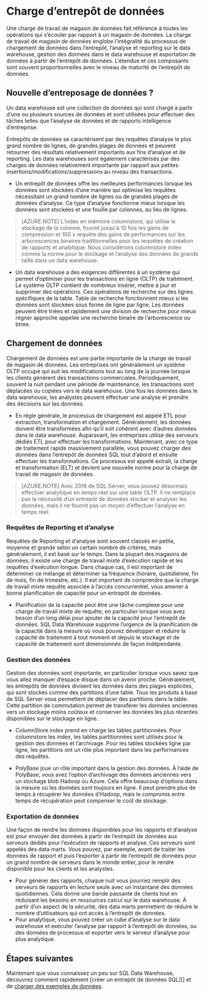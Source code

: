 <properties
   pageTitle="Charge d’entrepôt de données"
   description="L’élasticité du SQL Data Warehouse vous permet de développer, réduire ou suspendre la puissance de calcul à l’aide d’une échelle mobile d’unités d’entrepôt de données (DWUs). Cet article explique les métriques d’entrepôt de données et leur relation avec les DWUs. "
   services="sql-data-warehouse"
   documentationCenter="NA"
   authors="barbkess"
   manager="barbkess"
   editor=""/>

<tags
   ms.service="sql-data-warehouse"
   ms.devlang="NA"
   ms.topic="article"
   ms.tgt_pltfrm="NA"
   ms.workload="data-services"
   ms.date="07/25/2016"
   ms.author="barbkess;mausher;jrj;sonyama"/>


# <a name="data-warehouse-workload"></a>Charge d’entrepôt de données
Une charge de travail de magasin de données fait référence à toutes les opérations qui s’écouler par rapport à un magasin de données. La charge de travail de magasin de données englobe l’intégralité du processus de chargement de données dans l’entrepôt, l’analyse et reporting sur le data warehouse, gestion des données dans le data warehouse et exportation de données à partir de l’entrepôt de données. L’étendue et ces composants sont souvent proportionnelles avec le niveau de maturité de l’entrepôt de données.


## <a name="new-to-data-warehousing"></a>Nouvelle d’entreposage de données ?
Un data warehouse est une collection de données qui sont chargé à partir d’une ou plusieurs sources de données et sont utilisées pour effectuer des tâches telles que l’analyse de données et de rapports intelligence d’entreprise.

Entrepôts de données se caractérisent par des requêtes d’analyse le plus grand nombre de lignes, de grandes plages de données et peuvent retourner des résultats relativement importants aux fins d’analyse et de reporting. Les data warehouses sont également caractérisés par des charges de données relativement importante par rapport aux petites insertions/modifications/suppressions au niveau des transactions.

- Un entrepôt de données offre les meilleures performances lorsque les données sont stockées d’une manière qui optimise les requêtes nécessitant un grand nombre de lignes ou de grandes plages de données d’analyse. Ce type d’analyse fonctionne mieux lorsque les données sont stockées et une fouille par colonnes, au lieu de lignes.

>[AZURE.NOTE] L’index en mémoire columnstore, qui utilise le stockage de la colonne, fournit jusqu'à 10 fois les gains de compression et 100 x requête des gains de performances sur les arborescences binaires traditionnelles pour les requêtes de création de rapports et analytique. Nous considérons columnstore index comme la norme pour le stockage et l’analyse des données de grande taille dans un data warehouse.

- Un data warehouse a des exigences différentes à un système qui permet d’optimiser pour les transactions en ligne (OLTP) de traitement. Le système OLTP contient de nombreux insérer, mettre à jour et supprimer des opérations. Ces opérations de recherche sur des lignes spécifiques de la table. Table de recherche fonctionnent mieux si les données sont stockées sous forme de ligne par ligne. Les données peuvent être triées et rapidement une division de recherche pour mieux régner approche appelée une recherche binaire de l’arborescence ou btree.


## <a name="data-loading"></a>Chargement de données
Chargement de données est une partie importante de la charge de travail de magasin de données. Les entreprises ont généralement un système OLTP occupé qui suit les modifications tout au long de la journée lorsque les clients génèrent des transactions commerciales. Périodiquement, souvent la nuit pendant une période de maintenance, les transactions sont déplacées ou copiées vers le data warehouse. Une fois les données dans le data warehouse, les analystes peuvent effectuer une analyse et prendre des décisions sur les données.

- En règle générale, le processus de chargement est appelé ETL pour extraction, transformation et chargement. Généralement, les données doivent être transformées afin qu’il soit cohérent avec d’autres données dans le data warehouse. Auparavant, les entreprises utilisé des serveurs dédiés ETL pour effectuer les transformations. Maintenant, avec ce type de traitement rapide massivement parallèle, vous pouvez charger des données dans l’entrepôt de données SQL tout d’abord et ensuite effectuer les transformations. Ce processus est appelé extrait, la charge et transformation (ELT) et devient une nouvelle norme pour la charge de travail de magasin de données.

> [AZURE.NOTE] Avec 2016 de SQL Server, vous pouvez désormais effectuer analytique en temps réel sur une table OLTP. Il ne remplace pas la nécessité d’un entrepôt de données stocker et analyser les données, mais il ne fournit pas un moyen d’effectuer l’analyse en temps réel.

### <a name="reporting-and-analysis-queries"></a>Requêtes de Reporting et d’analyse
Requêtes de Reporting et d’analyse sont souvent classés en petite, moyenne et grande selon un certain nombre de critères, mais généralement, il est basé sur le temps. Dans la plupart des magasins de données, il existe une charge de travail mixte d’exécution rapide et les requêtes d’exécution longue. Dans chaque cas, il est important de déterminer ce mélange et déterminer sa fréquence (horaire, quotidienne, fin de mois, fin de trimestre, etc.). Il est important de comprendre que la charge de travail mixte requête associée à l’accès concurrentiel, vous amener à bonne planification de capacité pour un entrepôt de données.

- Planification de la capacité peut être une tâche complexe pour une charge de travail mixte de requête, en particulier lorsque vous avez besoin d’un long délai pour ajouter de la capacité pour l’entrepôt de données. SQL Data Warehouse supprime l’urgence de la planification de la capacité dans la mesure où vous pouvez développer et réduire la capacité de traitement à tout moment et depuis le stockage et de capacité de traitement sont dimensionnés de façon indépendante.

### <a name="data-management"></a>Gestion des données
Gestion des données sont importante, en particulier lorsque vous savez que vous allez manquer d’espace disque dans un avenir proche. Généralement, les entrepôts de données divisent les données dans des plages explicites, qui sont stockés comme des partitions d’une table. Tous les produits à base de SQL Server vous permettent de déplacer des partitions dans la table. Cette partition de commutation permet de transférer les données anciennes vers un stockage moins coûteux et conserver les données les plus récentes disponibles sur le stockage en ligne.

- ColumnStore index prend en charge les tables partitionnées. Pour columnstore les index, les tables partitionnées sont utilisés pour la gestion des données et l’archivage. Pour les tables stockées ligne par ligne, les partitions ont un rôle plus important dans les performances des requêtes.  

- PolyBase joue un rôle important dans la gestion des données. À l’aide de PolyBase, vous avez l’option d’archivage des données anciennes vers un stockage blob Hadoop ou Azure.  Cela offre beaucoup d’options dans la mesure où les données sont toujours en ligne.  Il peut prendre plus de temps à récupérer les données d’Hadoop, mais le compromis entre temps de récupération peut compenser le coût de stockage.

### <a name="exporting-data"></a>Exportation de données
Une façon de rendre les données disponibles pour les rapports et d’analyse est pour envoyer des données à partir de l’entrepôt de données aux serveurs dédiés pour l’exécution de rapports et analyse. Ces serveurs sont appelés des data marts. Vous pouvez, par exemple, avant de traiter les données de rapport et puis l’exporter à partir de l’entrepôt de données pour un grand nombre de serveurs dans le monde entier, pour le rendre disponible pour les clients et les analystes.

- Pour générer des rapports, chaque nuit vous pourriez remplir des serveurs de rapports en lecture seule avec un instantané des données quotidiennes. Cela donne une bande passante de clients tout en réduisant les besoins en ressources calcul sur le data warehouse. À partir d’un aspect de la sécurité, des data marts permettent de réduire le nombre d’utilisateurs qui ont accès à l’entrepôt de données.
- Pour analytique, vous pouvez créer un cube d’analyse sur le data warehouse et exécuter l’analyse par rapport à l’entrepôt de données, ou des données de processus et exporter vers le serveur d’analyse pour plus analytique.

## <a name="next-steps"></a>Étapes suivantes
Maintenant que vous connaissez un peu sur SQL Data Warehouse, découvrez comment rapidement [créer un entrepôt de données SQL][] et de [charger des exemples de données][].

<!--Image references-->

<!--Article references-->
[charger des exemples de données]: ./sql-data-warehouse-load-sample-databases.md
[Créez un entrepôt de données SQL]: ./sql-data-warehouse-get-started-provision.md

<!--MSDN references-->

<!--Other web references-->
